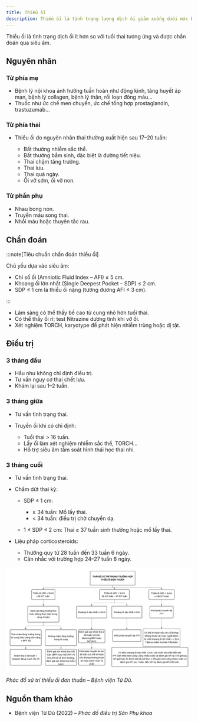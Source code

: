 ```yaml
---
title: Thiểu ối
description: Thiểu ối là tình trạng lượng dịch ối giảm xuống dưới mức bình thường theo tuổi thai, có thể gây nguy cơ tiềm ẩn cho thai nhi và mẹ.
---
```


Thiểu ối là tình trạng dịch ối ít hơn so với tuổi thai tương ứng và được chẩn đoán qua siêu âm.

## Nguyên nhân

### Từ phía mẹ

- Bệnh lý nội khoa ảnh hưởng tuần hoàn như động kinh, tăng huyết áp mạn, bệnh lý collagen, bệnh lý thận, rối loạn đông máu...
- Thuốc như ức chế men chuyển, ức chế tổng hợp prostaglandin, trastuzumab...

### Từ phía thai

- Thiểu ối do nguyên nhân thai thường xuất hiện sau 17–20 tuần:

  - Bất thường nhiễm sắc thể.
  - Bất thường bẩm sinh, đặc biệt là đường tiết niệu.
  - Thai chậm tăng trưởng.
  - Thai lưu.
  - Thai quá ngày.
  - Ối vỡ sớm, ối vỡ non.

### Từ phần phụ

- Nhau bong non.
- Truyền máu song thai.
- Nhồi máu hoặc thuyên tắc rau.

## Chẩn đoán

:::note[Tiêu chuẩn chẩn đoán thiểu ối]

Chủ yếu dựa vào siêu âm:

- Chỉ số ối (Amniotic Fluid Index – AFI) ≤ 5 cm.
- Khoang ối lớn nhất (Single Deepest Pocket – SDP) ≤ 2 cm.
- SDP ≤ 1 cm là thiểu ối nặng (tương đương AFI ≤ 3 cm).

:::

- Lâm sàng có thể thấy bề cao tử cung nhỏ hơn tuổi thai.
- Có thể thấy ối rỉ; test Nitrazine dương tính khi vỡ ối.
- Xét nghiệm TORCH, karyotype để phát hiện nhiễm trùng hoặc dị tật.

## Điều trị

### 3 tháng đầu

- Hầu như không chỉ định điều trị.
- Tư vấn nguy cơ thai chết lưu.
- Khám lại sau 1–2 tuần.

### 3 tháng giữa

- Tư vấn tình trạng thai.
- Truyền ối khi có chỉ định:

  - Tuổi thai > 16 tuần.
  - Lấy ối làm xét nghiệm nhiễm sắc thể, TORCH...
  - Hỗ trợ siêu âm tầm soát hình thái học thai nhi.

### 3 tháng cuối

- Tư vấn tình trạng thai.
- Chấm dứt thai kỳ:

  - SDP ≤ 1 cm:

    - ≥ 34 tuần: Mổ lấy thai.
    - < 34 tuần: điều trị chờ chuyển dạ.

  - 1 ≤ SDP ≤ 2 cm: Thai ≥ 37 tuần sinh thường hoặc mổ lấy thai.

- Liệu pháp corticosteroids:

  - Thường quy từ 28 tuần đến 33 tuần 6 ngày.
  - Cân nhắc với trường hợp 24–27 tuần 6 ngày.

![Phác đồ xử trí thiểu ối đơn thuần – Bệnh viện Từ Dũ](./_images/thieu-oi/phac-do-xu-tri-thieu-oi-don-thuan.png)

_Phác đồ xử trí thiểu ối đơn thuần – Bệnh viện Từ Dũ._

## Nguồn tham khảo

- Bệnh viện Từ Dũ (2022) – _Phác đồ điều trị Sản Phụ khoa_
